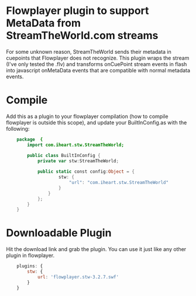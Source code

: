 # Flowplayer plugin to support MetaData from StreamTheWorld.com streams

For some unknown reason, StreamTheWorld sends their metadata in cuepoints that Flowplayer does not recognize.  This
plugin wraps the stream (I've only tested the .flv) and transforms onCuePoint stream events in flash into javascript
onMetaData events that are compatible with normal metadata events.

# Compile

Add this as a plugin to your flowplayer compilation (how to compile flowplayer is outside this scope), and update your
BuiltInConfig.as with the following:

```actionscript
	package  {
		import com.iheart.stw.StreamTheWorld;

		public class BuiltInConfig {
			private var stw:StreamTheWorld;
		
			public static const config:Object = { 
					stw: {
						"url": "com.iheart.stw.StreamTheWorld"
					}
				}
			};
		}
	}
```

# Downloadable Plugin

Hit the download link and grab the plugin. You can use it just like any other plugin in flowplayer.

```javascript
	plugins: {
		stw: {
			url: 'flowplayer.stw-3.2.7.swf'
		}
	}
```
